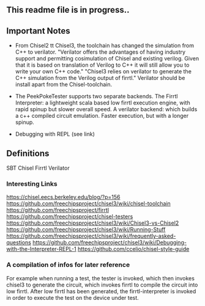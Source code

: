 ## This readme file is in progress..

## Important Notes

- From Chisel2 tt Chisel3, the toolchain has changed the simulation from C++ to verilator. "Verilator offers the advantages of having industry support and permitting cosimulation of Chisel and existing verilog.  Given that it is based on translation of Verilog to C++ it will still allow you to write your own C++ code." "Chisel3 relies on verilator to generate the C++ simulation from the Verilog output of firrtl." Verilator should be install apart from the Chisel-toolchain.

- The PeekPokeTester supports two separate backends. The Firrtl Interpreter: a lightweight scala based low firrtl execution engine, with rapid spinup but slower overall speed. A verilator backend: which builds a c++ compiled circuit emulation. Faster execution, but with a longer spinup.

- Debugging with REPL (see link)


## Definitions
SBT
Chisel
Firrtl
Verilator


### Interesting Links
https://chisel.eecs.berkeley.edu/blog/?p=156
https://github.com/freechipsproject/chisel3/wiki/chisel-toolchain
https://github.com/freechipsproject/firrtl
https://github.com/freechipsproject/chisel-testers
https://github.com/freechipsproject/chisel3/wiki/Chisel3-vs-Chisel2
https://github.com/freechipsproject/chisel3/wiki/Running-Stuff
https://github.com/freechipsproject/chisel3/wiki/frequently-asked-questions
https://github.com/freechipsproject/chisel3/wiki/Debugging-with-the-Interpreter-REPL-1
https://github.com/ccelio/chisel-style-guide



### A compilation of infos for later reference

For example when running a test, the tester is invoked, which then invokes chisel3 to generate the circuit, which invokes firrtl to compile the circuit into low firrtl. After low firrtl has been generated, the firrtl-interpreter is invoked in order to execute the test on the device under test.

